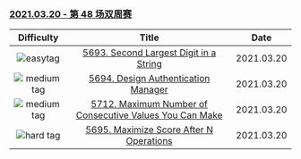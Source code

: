 ### [2021.03.20 - 第 48 场双周赛](https://leetcode-cn.com/contest/biweekly-contest-48/)

| Difficulty | Title | Date |
|:----------:|:-----:|:----:|
|![easytag](https://img.shields.io/badge/-easy-brightgreen)|[5693. Second Largest Digit in a String]()|2021.03.20|
|![medium tag](https://img.shields.io/badge/-medium-yellow)|[5694. Design Authentication Manager]()|2021.03.20|
|![medium tag](https://img.shields.io/badge/-medium-yellow)|[5712. Maximum Number of Consecutive Values You Can Make]()|2021.03.20|
|![hard tag](https://img.shields.io/badge/-hard-red)|[5695. Maximize Score After N Operations]()|2021.03.20|